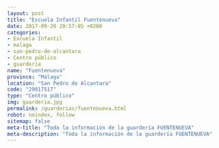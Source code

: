 ```yaml
---
layout: post
title: "Escuela Infantil Fuentenueva"
date: 2017-09-20 20:57:05 +0200
categories:
- Escuela Infantil
- malaga
- san-pedro-de-alcantara
- Centro público
- guarderia
name: "Fuentenueva"
province: "Málaga"
location: "San Pedro de Alcantara"
code: "29017517"
type: "Centro público"
img: guarderia.jpg
permalink: /guarderias/fuentenueva.html
robot: noindex, follow
sitemap: false
meta-title: "Toda la información de la guardería FUENTENUEVA"
meta-description: "Toda la información de la guardería FUENTENUEVA"
---
```

